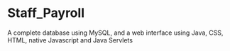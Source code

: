 # Staff_Payroll
A complete database using MySQL, and a web interface using Java, CSS, HTML, native Javascript and Java Servlets
